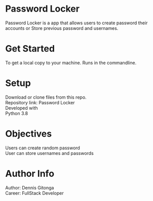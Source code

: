 # Password Locker
Password Locker is a app that allows users to create password their accounts or Store previous password and usernames.

# Get Started
To get a local copy to your machine. Runs in the commandline.

# Setup
Download or clone files from this repo. <br>Repository link: Password Locker<br>
Developed with<br>
Python 3.8<br>

# Objectives
Users can create random password<br>
User can store usernames and passwords

# Author Info
Author: Dennis Gitonga<br> Career: FullStack Developer 

